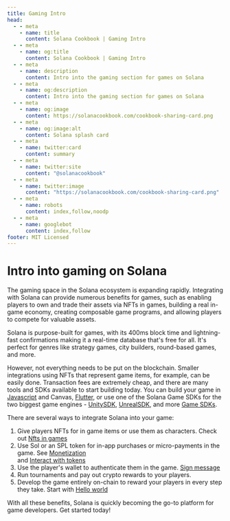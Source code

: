 ```yaml
---
title: Gaming Intro
head:
  - - meta
    - name: title
      content: Solana Cookbook | Gaming Intro
  - - meta
    - name: og:title
      content: Solana Cookbook | Gaming Intro
  - - meta
    - name: description
      content: Intro into the gaming section for games on Solana
  - - meta
    - name: og:description
      content: Intro into the gaming section for games on Solana
  - - meta
    - name: og:image
      content: https://solanacookbook.com/cookbook-sharing-card.png
  - - meta
    - name: og:image:alt
      content: Solana splash card
  - - meta
    - name: twitter:card
      content: summary
  - - meta
    - name: twitter:site
      content: "@solanacookbook"
  - - meta
    - name: twitter:image
      content: "https://solanacookbook.com/cookbook-sharing-card.png"
  - - meta
    - name: robots
      content: index,follow,noodp
  - - meta
    - name: googlebot
      content: index,follow
footer: MIT Licensed
---
```


# Intro into gaming on Solana

The gaming space in the Solana ecosystem is expanding rapidly. Integrating with Solana can provide numerous benefits for games, such as enabling players to own and trade their assets via NFTs in games, building a real in-game economy, creating composable game programs, and allowing players to compete for valuable assets.

Solana is purpose-built for games, with its 400ms block time and lightning-fast confirmations making it a real-time database that's free for all. It's perfect for genres like strategy games, city builders, round-based games, and more.

However, not everything needs to be put on the blockchain. Smaller integrations using NFTs that represent game items, for example, can be easily done. Transaction fees are extremely cheap, and there are many tools and SDKs available to start building today. You can build your game in [Javascript](https://docs.solana.com/de/developing/clients/javascript-api) and Canvas, [Flutter](https://github.com/espresso-cash/espresso-cash-public), or use one of the Solana Game SDKs for the two biggest game engines - [UnitySDK](./game-sdks), [UnrealSDK](https://github.com/staratlasmeta/FoundationKit), and more [Game SDKs](./game-sdks).

There are several ways to integrate Solana into your game:

1. Give players NFTs for in game items or use them as characters. Check out [Nfts in games](./nfts-in-games)
2. Use Sol or an SPL token for in-app purchases or micro-payments in the game. See [Monetization](./monetization) <br/>  and [Interact with tokens](./interact-with-tokens)
3. Use the player's wallet to authenticate them in the game. [Sign message](../references/keypairs-and-wallets.html#how-to-sign-and-verify-messages-with-wallets) 
4. Run tournaments and pay out crypto rewards to your players. 
5. Develop the game entirely on-chain to reward your players in every step they take. Start with [Hello world](./hello-world)

With all these benefits, Solana is quickly becoming the go-to platform for game developers. Get started today!
